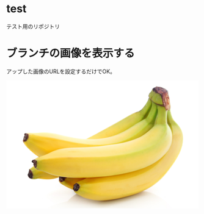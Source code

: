 # test
テスト用のリポジトリ

# ブランチの画像を表示する
アップした画像のURLを設定するだけでOK。

![バナナ](https://github.com/masaowatanabe1129/test/blob/test_images/images/banana.jpg)
